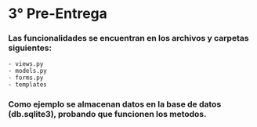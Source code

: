 # 3° Pre-Entrega 

### Las funcionalidades se encuentran en los archivos y carpetas siguientes: 

    - views.py
    - models.py
    - forms.py
    - templates 

### Como ejemplo se almacenan datos en la base de datos (db.sqlite3), probando que funcionen los metodos. 


